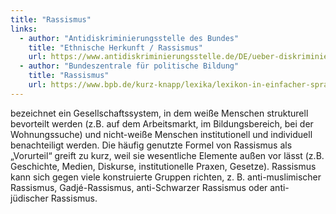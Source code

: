 ```yaml
---
title: "Rassismus"
links:
  - author: "Antidiskriminierungsstelle des Bundes"
    title: "Ethnische Herkunft / Rassismus"
    url: https://www.antidiskriminierungsstelle.de/DE/ueber-diskriminierung/diskriminierungsmerkmale/ethnische-herkunft-rassismus/ethnische-herkunft-rassismus-node.html
  - author: "Bundeszentrale für politische Bildung"
    title: "Rassismus"
    url: https://www.bpb.de/kurz-knapp/lexika/lexikon-in-einfacher-sprache/322448/rassismus/
---
```


bezeichnet ein Gesellschaftssystem, in dem weiße Menschen strukturell bevorteilt werden (z.B. auf dem Arbeitsmarkt, im Bildungsbereich, bei der Wohnungssuche) und nicht-weiße Menschen institutionell und individuell benachteiligt werden. Die häufig genutzte Formel von Rassismus als „Vorurteil“ greift zu kurz, weil sie wesentliche Elemente außen vor lässt (z.B. Geschichte, Medien, Diskurse, institutionelle Praxen, Gesetze). Rassismus kann sich gegen viele konstruierte Gruppen richten, z. B. anti-muslimischer Rassismus, Gadjé-Rassismus, anti-Schwarzer Rassismus oder anti-jüdischer Rassismus. 